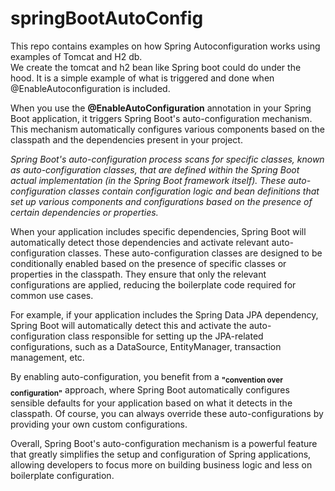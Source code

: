 # springBootAutoConfig
This repo contains examples on how Spring Autoconfiguration works using examples of Tomcat and H2 db.  
We create the tomcat and h2 bean like Spring boot could do under the hood.
It is a simple example of what is triggered and done when @EnableAutoconfiguration is included.

When you use the **@EnableAutoConfiguration** annotation in your Spring Boot application, it triggers Spring Boot's auto-configuration mechanism. 
This mechanism automatically configures various components based on the classpath and the dependencies present in your project.

_Spring Boot's auto-configuration process scans for specific classes, known as auto-configuration classes,
that are defined within the Spring Boot actual implementation (in the Spring Boot framework itself).
These auto-configuration classes contain configuration logic and bean definitions that set up various components
and configurations based on the presence of certain dependencies or properties._

When your application includes specific dependencies, Spring Boot will automatically detect those dependencies and activate relevant auto-configuration classes. 
These auto-configuration classes are designed to be conditionally enabled based on the presence of specific classes or properties in the classpath. 
They ensure that only the relevant configurations are applied, reducing the boilerplate code required for common use cases.

For example, if your application includes the Spring Data JPA dependency, 
Spring Boot will automatically detect this and activate the auto-configuration class responsible for setting up the 
JPA-related configurations, such as a DataSource, EntityManager, transaction management, etc.

By enabling auto-configuration, you benefit from a **<sub>"convention over configuration"</sub>** approach, 
where Spring Boot automatically configures sensible defaults for your application based on what it detects in the classpath. 
Of course, you can always override these auto-configurations by providing your own custom configurations.

Overall, Spring Boot's auto-configuration mechanism is a powerful feature that greatly simplifies the setup and configuration of Spring applications, 
allowing developers to focus more on building business logic and less on boilerplate configuration.
